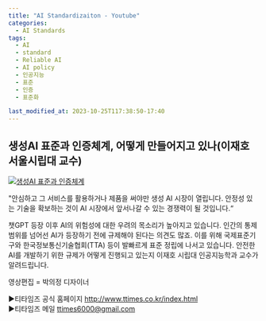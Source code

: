 ```yaml
---
title: "AI Standardizaiton - Youtube"
categories:
  - AI Standards
tags:
  - AI
  - standard
  - Reliable AI
  - AI policy
  - 인공지능
  - 표준
  - 인증
  - 표준화

last_modified_at: 2023-10-25T117:38:50-17:40
---
```


## 생성AI 표준과 인증체계, 어떻게 만들어지고 있나(이재호 서울시립대 교수)

[![생성AI 표준과 인증체계](http://img.youtube.com/vi/cnP9oMlBo18/0.jpg)](https://www.youtu.be/cnP9oMlBo18) 
 

"안심하고 그 서비스를 활용하거나 제품을 써야만 생성 AI 시장이 열립니다. 안정성 있는 기술을 확보하는 것이 AI 시장에서 앞서나갈 수 있는 경쟁력이 될 것입니다.“

챗GPT 등장 이후 AI의 위험성에 대한 우려의 목소리가 높아지고 있습니다. 인간의 통제 범위를 넘어선 AI가 등장하기 전에 규제해야 된다는 의견도 많죠. 이를 위해 국제표준기구와 한국정보통신기술협회(TTA) 등이 발빠르게 표준 정립에 나서고 있습니다. 안전한 AI를 개발하기 위한 규제가 어떻게 진행되고 있는지 이재호 시립대 인공지능학과 교수가 알려드립니다.

영상편집 = 박의정 디자이너

▶티타임즈 공식 홈페이지
http://www.ttimes.co.kr/index.html<br>
▶티타임즈 메일 
ttimes6000@gmail.com



